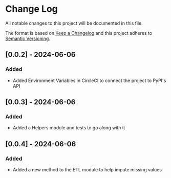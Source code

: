 # Change Log

All notable changes to this project will be documented in this file.

The format is based on [Keep a Changelog](http://keepachangelog.com/)
and this project adheres to [Semantic Versioning](http://semver.org/).

## [0.0.2] - 2024-06-06

### Added

- Added Environment Variables in CircleCI to connect the project to PyPI's API

## [0.0.3] - 2024-06-06

### Added

- Added a Helpers module and tests to go along with it

## [0.0.4] - 2024-06-06

### Added

- Added a new method to the ETL module to help impute missing values

